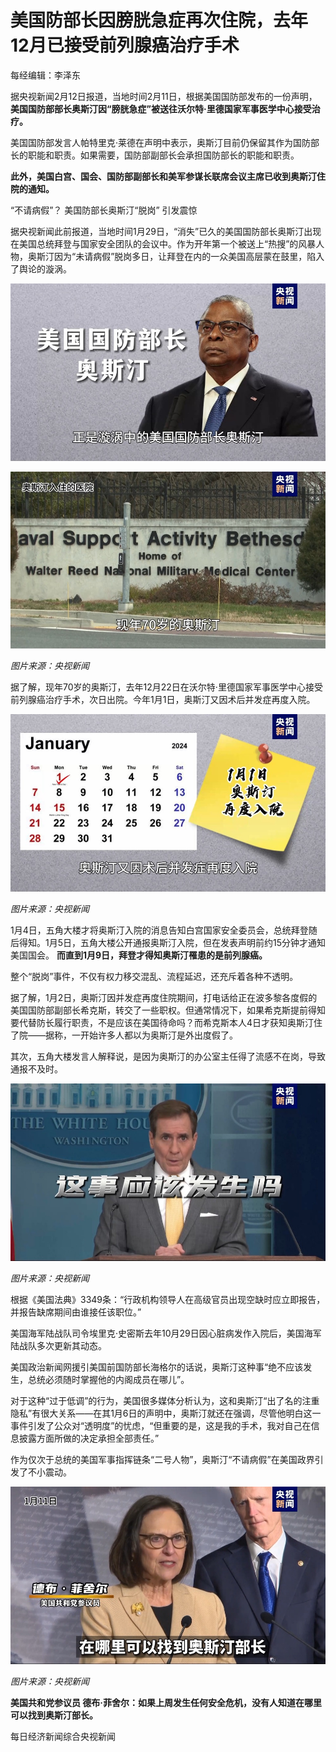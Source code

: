 # 美国防部长因膀胱急症再次住院，去年12月已接受前列腺癌治疗手术

每经编辑：李泽东

据央视新闻2月12日报道，当地时间2月11日，根据美国国防部发布的一份声明，
**美国国防部部长奥斯汀因“膀胱急症”被送往沃尔特·里德国家军事医学中心接受治疗。**

美国国防部发言人帕特里克·莱德在声明中表示，奥斯汀目前仍保留其作为国防部长的职能和职责。如果需要，国防部副部长会承担国防部长的职能和职责。

**此外，美国白宫、国会、国防部副部长和美军参谋长联席会议主席已收到奥斯汀住院的通知。**

“不请病假”？ 美国防部长奥斯汀“脱岗” 引发震惊

据央视新闻此前报道，当地时间1月29日，“消失”已久的美国国防部长奥斯汀出现在美国总统拜登与国家安全团队的会议中。作为开年第一个被送上“热搜”的风暴人物，奥斯汀因为“未请病假”脱岗多日，让拜登在内的一众美国高层蒙在鼓里，陷入了舆论的漩涡。

![8f1ebd456a1ba90f49273bbdfd49457e.jpg](https://raw.githubusercontent.com/qqhsx/qqnews_image/main/2024/02/12/美国防部长因膀胱急症再次住院，去年12月已接受前列腺癌治疗手术/8f1ebd456a1ba90f49273bbdfd49457e.jpg)

![c4252362ec13975c9efe5d2b2963403f.jpg](https://raw.githubusercontent.com/qqhsx/qqnews_image/main/2024/02/12/美国防部长因膀胱急症再次住院，去年12月已接受前列腺癌治疗手术/c4252362ec13975c9efe5d2b2963403f.jpg)

_图片来源：央视新闻_

据了解，现年70岁的奥斯汀，去年12月22日在沃尔特·里德国家军事医学中心接受前列腺癌治疗手术，次日出院。今年1月1日，奥斯汀又因术后并发症再度入院。

![754ef880ed4c9709103374d4b91b0fb6.jpg](https://raw.githubusercontent.com/qqhsx/qqnews_image/main/2024/02/12/美国防部长因膀胱急症再次住院，去年12月已接受前列腺癌治疗手术/754ef880ed4c9709103374d4b91b0fb6.jpg)

_图片来源：央视新闻_

1月4日，五角大楼才将奥斯汀入院的消息告知白宫国家安全委员会，总统拜登随后得知。1月5日，五角大楼公开通报奥斯汀入院，但在发表声明前约15分钟才通知美国国会。
**而直到1月9日，拜登才得知奥斯汀罹患的是前列腺癌。**

整个“脱岗”事件，不仅有权力移交混乱、流程延迟，还充斥着各种不透明。

据了解，1月2日，奥斯汀因并发症再度住院期间，打电话给正在波多黎各度假的美国国防部副部长希克斯，转交了一些职权。但通常情况下，如果希克斯提前得知要代替防长履行职责，不是应该在美国待命吗？而希克斯本人4日才获知奥斯汀住了院——据称，一开始许多人都以为奥斯汀是外出度假了。

其次，五角大楼发言人解释说，是因为奥斯汀的办公室主任得了流感不在岗，导致通报不及时。

![6d7595ce9fc1a30f8941e9eb3880ada6.jpg](https://raw.githubusercontent.com/qqhsx/qqnews_image/main/2024/02/12/美国防部长因膀胱急症再次住院，去年12月已接受前列腺癌治疗手术/6d7595ce9fc1a30f8941e9eb3880ada6.jpg)

_图片来源：央视新闻_

根据《美国法典》3349条：“行政机构领导人在高级官员出现空缺时应立即报告，并报告缺席期间由谁接任该职位。”

美国海军陆战队司令埃里克·史密斯去年10月29日因心脏病发作入院后，美国海军陆战队多次更新其动态。

美国政治新闻网援引美国前国防部长海格尔的话说，奥斯汀这种事“绝不应该发生，总统必须随时掌握他的内阁成员在哪儿”。

对于这种“过于低调”的行为，美国很多媒体分析认为，这和奥斯汀“出了名的注重隐私”有很大关系——在其1月6日的声明中，奥斯汀就还在强调，尽管他明白这一事件引发了公众对“透明度”的忧虑，“但重要的是，这是我的手术，我对自己在信息披露方面所做的决定承担全部责任。”

作为仅次于总统的美国军事指挥链条“二号人物”，奥斯汀“不请病假”在美国政界引发了不小震动。

![f23ce6c2d15d1956d9d911745b7eb799.jpg](https://raw.githubusercontent.com/qqhsx/qqnews_image/main/2024/02/12/美国防部长因膀胱急症再次住院，去年12月已接受前列腺癌治疗手术/f23ce6c2d15d1956d9d911745b7eb799.jpg)

_图片来源：央视新闻_

**美国共和党参议员 德布·菲舍尔：如果上周发生任何安全危机，没有人知道在哪里可以找到奥斯汀部长。**

每日经济新闻综合央视新闻

